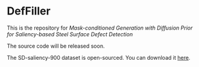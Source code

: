 # DefFiller
This is the repository for _Mask-conditioned Generation with Diffusion Prior for Saliency-based Steel Surface Defect Detection_

The source code will be released soon.

The SD-saliency-900 dataset is open-sourced. You can download it [here]( https://github.com/DHW-Master/NEU_Seg).
